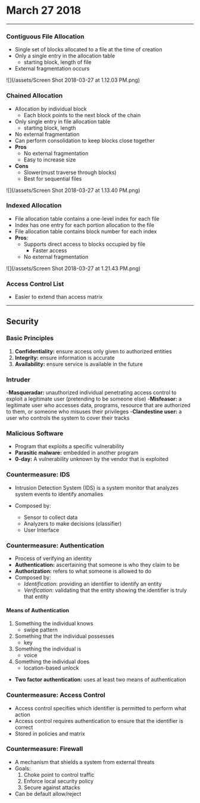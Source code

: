 # March 27 2018
---

### Contiguous File Allocation
- Single set of blocks allocated to a file at the time of creation
- Only a single entry in the allocation table
    - starting block, length of file
- External fragmentation occurs

![](/assets/Screen Shot 2018-03-27 at 1.12.03 PM.png)

### Chained Allocation
- Allocation by individual block
    - Each block points to the next block of the chain
- Only single entry in file allocation table
    - starting block, length
- No external fragmentation
- Can perform consolidation to keep blocks close together
- **Pros**
    - No external fragmentation
    - Easy to increase size
- **Cons**
    - Slower(must traverse through blocks)
    - Best for sequential files

![](/assets/Screen Shot 2018-03-27 at 1.13.40 PM.png)


### Indexed Allocation
- File allocation table contains a one-level index for each file
- Index has one entry for each portion allocation to the file
- File allocation table contains block number for each index
- **Pros**:
    - Supports direct access to blocks occupied by file
        - Faster access
    - No external fragmentation

![](/assets/Screen Shot 2018-03-27 at 1.21.43 PM.png)
    

### Access Control List
- Easier to extend than access matrix

--- 

## Security

### Basic Principles
1. **Confidentiality:** ensure access only given to authorized entities
2. **Integrity:** ensure information is accurate
3. **Availability:** ensure service is available in the future

### Intruder
-**Masqueradar:** unauthorized individual penetrating access control to exploit a legitimate user (pretending to be someone else)
-**Misfeasor:** a legitimate user who accesses data, programs, resource that are authorized to them, or someone who misuses their privileges
-**Clandestine user:** a user who controls the system to cover their tracks

### Malicious Software
- Program that exploits a specific vulnerability
- **Parasitic malware:** embedded in another program
- **0-day:** A vulnerability unknown by the vendor that is exploited

### Countermeasure: IDS
- Intrusion Detection System (IDS) is a system monitor that analyzes system events to identify anomalies

- Composed by:
    - Sensor to collect data
    - Analyzers to make decisions (classifier)
    - User Interface
    
### Countermeasure: Authentication
- Process of verifying an identity
- **Authentication:** ascertaining that someone is who they claim to be
- **Authorization:** refers to what someone is allowed to do
- Composed by:
    - *Identification*: providing an identifier to identify an entity
    - *Verification*: validating that the entity showing the identifier is truly that entity
    
#### Means of Authentication
1. Something the individual knows
    - swipe pattern
2. Something that the individual possesses
    - key
3. Something the individual is
    - voice
4. Something the individual does
    - location-based unlock

- **Two factor authentication:** uses at least two means of authentication

### Countermeasure: Access Control
- Access control specifies which identifier is permitted to perform what action
- Access control requires authentication to ensure that the identifier is correct
- Stored in policies and matrix

### Countermeasure: Firewall
- A mechanism that shields a system from external threats
- Goals:
    1. Choke point to control traffic
    2. Enforce local security policy
    3. Secure against attacks
- Can be default allow/reject
